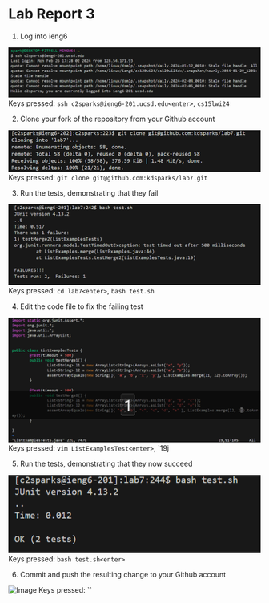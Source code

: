 # Lab Report 3

1) Log into ieng6

![Image](login-ieng6.png)
Keys pressed: `ssh c2sparks@ieng6-201.ucsd.edu<enter>`, `cs15lwi24`

2) Clone your fork of the repository from your Github account

![Image](clone-fork-ssh.png)
Keys pressed: `git clone git@github.com:kdsparks/lab7.git`

3) Run the tests, demonstrating that they fail

![Image](run-tests-fail.png)
Keys pressed: `cd lab7<enter>`, `bash test.sh`

4) Edit the code file to fix the failing test

![Image](edit-vim.png)
Keys pressed: `vim ListExamplesTest<enter>`, `19j

5) Run the tests, demonstrating that they now succeed

![Image](run-tests-success.png)
Keys pressed: `bash test.sh<enter>`

6) Commit and push the resulting change to your Github account

![Image](commit-push.png)
Keys pressed: ``
